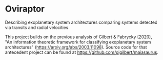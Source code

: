 # Oviraptor
Describing exoplanetary system architectures comparing systems detected via transits and radial velocities

This project builds on the previous analysis of Gilbert & Fabrycky (2020), "An information theoretic framework for classifying exoplanetary system architectures" (https://arxiv.org/abs/2003.11098). Source code for that antecedent project can be found at https://github.com/gjgilbert/maiasaurus.
